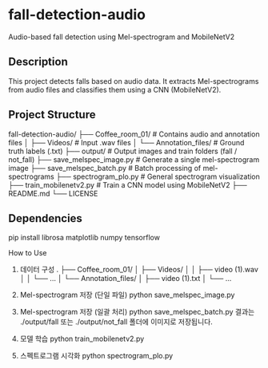 # fall-detection-audio
Audio-based fall detection using Mel-spectrogram and MobileNetV2

## Description
This project detects falls based on audio data. It extracts Mel-spectrograms from audio files and classifies them using a CNN (MobileNetV2).

## Project Structure
fall-detection-audio/
├── Coffee_room_01/ # Contains audio and annotation files
│ ├── Videos/ # Input .wav files
│ └── Annotation_files/ # Ground truth labels (.txt)
├── output/ # Output images and train folders (fall / not_fall)
├── save_melspec_image.py # Generate a single mel-spectrogram image
├── save_melspec_batch.py # Batch processing of mel-spectrograms
├── spectrogram_plo.py # General spectrogram visualization
├── train_mobilenetv2.py # Train a CNN model using MobileNetV2
├── README.md
└── LICENSE


## Dependencies
pip install librosa matplotlib numpy tensorflow

 How to Use
1. 데이터 구성
.
├── Coffee_room_01/
│   ├── Videos/
│   │   ├── video (1).wav
│   │   └── ...
│   └── Annotation_files/
│       ├── video (1).txt
│       └── ...

2. Mel-spectrogram 저장 (단일 파일)
python save_melspec_image.py

3. Mel-spectrogram 저장 (일괄 처리)
python save_melspec_batch.py
결과는 ./output/fall 또는 ./output/not_fall 폴더에 이미지로 저장됩니다.

4.  모델 학습
python train_mobilenetv2.py

5.  스펙트로그램 시각화
python spectrogram_plo.py
